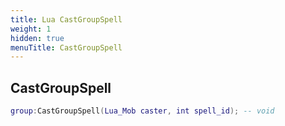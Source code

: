 ```yaml
---
title: Lua CastGroupSpell
weight: 1
hidden: true
menuTitle: CastGroupSpell
---
```

## CastGroupSpell
```lua
group:CastGroupSpell(Lua_Mob caster, int spell_id); -- void
```